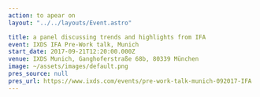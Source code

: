 ```yaml
---
action: to apear on
layout: "../../layouts/Event.astro"

title: a panel discussing trends and highlights from IFA
event: IXDS IFA Pre-Work talk, Munich
start_date: 2017-09-21T12:20:00.000Z
venue: IXDS Munich, Ganghoferstraße 68b, 80339 München
image: ~/assets/images/default.png
pres_source: null
pres_url: https://www.ixds.com/events/pre-work-talk-munich-092017-IFA
---
```

